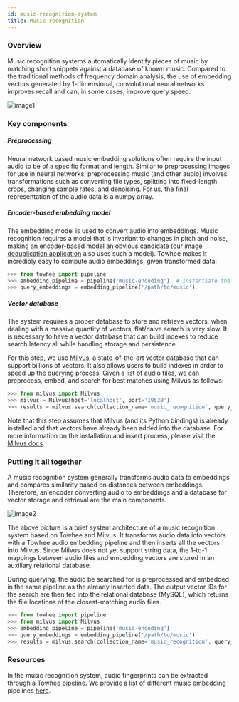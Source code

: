 ```yaml
---
id: music-recognition-system
title: Music recognition
---
```


### Overview

Music recognition systems automatically identify pieces of music by matching short snippets against a database of known music. Compared to the traditional methods of frequency domain analysis, the use of embedding vectors generated by 1-dimensional, convolutional neural networks improves recall and can, in some cases, improve query speed.

![image1](music_intro.png)

### Key components

##### Preprocessing

Neural network based music embedding solutions often require the input audio to be of a specific format and length. Similar to preprocessing images for use in neural networks, preprocessing music (and other audio) involves transformations such as converting file types, splitting into fixed-length crops, changing sample rates, and denoising. For us, the final representation of the audio data is a numpy array.

##### Encoder-based embedding model

The embedding model is used to convert audio into embeddings. Music recognition requires a model that is invariant to changes in pitch and noise, making an encoder-based model an obvious candidate (our [image deduplication application](tutorials/image-deduplication) also uses such a model). Towhee makes it incredibly easy to compute audio embeddings, given transformed data:

```python
>>> from towhee import pipeline
>>> embedding_pipeline = pipeline('music-encoding')  # instantiate the pipeline
>>> query_embeddings = embedding_pipeline('/path/to/music')
```

##### Vector database

The system requires a proper database to store and retrieve vectors; when dealing with a massive quantity of vectors, flat/naive search is very slow. It is necessary to have a vector database that can build indexes to reduce search latency all while handling storage and persistence.

For this step, we use [Milvus](https://milvus.io), a state-of-the-art vector database that can support billions of vectors. It also allows users to build indexes in order to speed up the querying process. Given a list of audio files, we can preprocess, embed, and search for best matches using Milvus as follows:

```python
>>> from milvus import Milvus
>>> milvus = Milvus(host='localhost', port='19530')
>>> results = milvus.search(collection_name='music_recognition', query_records=query_embeddings, top_k=10, params={'nprobe': 16})
```

Note that this step assumes that Milvus (and its Python bindings) is already installed and that vectors have already been added into the database. For more information on the installation and insert process, please visit the [Milvus docs](https://milvus.io/docs/v1.1.1/install_milvus.md).

### Putting it all together

A music recognition system generally transforms audio data to embeddings and compares similarity based on distances between embeddings. Therefore, an encoder converting audio to embeddings and a database for vector storage and retrieval are the main components.

![image2](music_system.png)

The above picture is a brief system architecture of a music recognition system based on Towhee and Milvus. It transforms audio data into vectors with a Towhee audio embedding pipeline and then inserts all the vectors into Milvus. Since Milvus does not yet support string data, the 1-to-1 mappings between audio files and embedding vectors are stored in an auxiliary relational database.

During querying, the audio be searched for is preprocessed and embedded in the same pipeline as the already inserted data. The output vector IDs for the search are then fed into the relational database (MySQL), which returns the file locations of the closest-matching audio files.

```python
>>> from towhee import pipeline
>>> from milvus import Milvus
>>> embedding_pipeline = pipeline('music-encoding')
>>> query_embeddings = embedding_pipeline('/path/to/music')
>>> results = milvus.search(collection_name='music_recognition', query_records=query_embeddings, top_k=10, params={'nprobe': 16})
```

### Resources

In the music recognition system, audio fingerprints can be extracted through a Towhee pipeline. We provide a list of different music embedding pipelines [here](https://towhee.io/pipelines).
